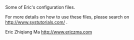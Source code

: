 Some of Eric's configuration files.

For more details on how to use these files, please search on http://www.systutorials.com/ .

Eric Zhiqiang Ma
http://www.ericzma.com

